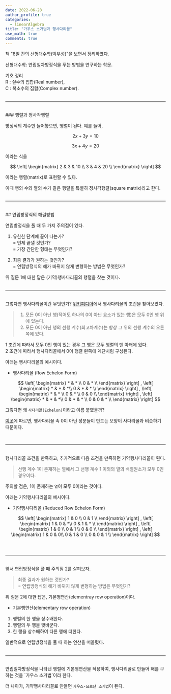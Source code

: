 ```yaml
---
date: 2022-06-28
author_profile: true
categories:
  - linearAlgebra
title: "가우스 소거법과 행사다리꼴"
use_math: true
comments: true
---
```


책 "8일 간의 선형대수학(박부성)"을 보면서 정리하였다.

선형대수학:  연립일차방정식을 푸는 방법을 연구하는 학문.

기호 정리  
R : 실수의 집합(Real number),  
C : 복소수의 집합(Complex number).  
<br/>

---

<br/>
### 행렬과 정사각행렬

방정식의 계수만 늘어놓으면, 행렬이 된다. 예를 들어,

$$
2x + 3y = 10
$$  

$$
3x + 4y = 20
$$

이라는 식을

$$ 
\left[
\begin{matrix}
    2 & 3 & 10 \\
    3 & 4 & 20 \\
\end{matrix}
\right] 
$$

이라는 행렬(matrix)로 표현할 수 있다.

이때 행의 수와 열의 수가 같은 행렬을 특별히 정사각행렬(square matrix)라고 한다.  
<br/>

---

<br/>
## 연립방정식의 해결방법

연립방정식을 풀 때 두 가지 주의점이 있다. 

1. 유한한 단계에 끝이 나는가?   
= 언제 끝낼 것인가?  
= 가장 간단한 형태는 무엇인가?

2. 최종 결과가 원하는 것인가?  
= 연립방정식의 해가 바뀌지 않게 변형하는 방법은 무엇인가?

위 질문 1에 대한 답은 (기약)행사다리꼴의 행렬을 찾는 것이다.  
<br/>

---

<br/>그렇다면 행사다리꼴이란 무엇인가? [위키피디아](https://ko.wikipedia.org/wiki/%EC%82%AC%EB%8B%A4%EB%A6%AC%EA%BC%B4%ED%96%89%EB%A0%AC)에서 행사다리꼴의 조건을 찾아보았다.

> 1. 모든 0이 아닌 행(적어도 하나의 0이 아닌 요소가 있는 행)은 모두 0인 행 위에 있는다.  
> 2. 모든 0이 아닌 행의 선행 계수(최고차계수)는 항상 그 위의 선행 계수의 오른쪽에 있다.  

1 조건에 따라서 모두 0인 행이 있는 경우 그 행은 모두 행렬의 맨 아래에 있다.  
2 조건에 따라서 행사다리꼴에서 0이 행렬 왼쪽에 계단처럼 구성된다.  

아래는 행사다리꼴의 예시이다.

* 행사다리꼴 (Row Echelon Form)

$$
\left[
\begin{matrix}
    * & * \\
    0 & * \\
\end{matrix}
\right] 
,
\left[
\begin{matrix}
    * & * & *\\
    0 & * & * \\
\end{matrix}
\right] 
,
\left[
\begin{matrix}
    * & * \\
    0 & * \\
    0 & 0 \\
\end{matrix}
\right] 
,
\left[
\begin{matrix}
    * & * & *\\
    0 & * & * \\
    0 & 0 & * \\
\end{matrix}
\right] 
$$

그렇다면 왜 `사다리꼴(Echelon)`이라고 이름 붙였을까?

[이곳](https://gosamy.tistory.com/22)에 따르면, 행사다리꼴 속 0이 아닌 성분들이 만드는 모양이 사다리꼴과 비슷하기 때문이다.  

<br/>

---

<br/>행사다리꼴 조건을 만족하고, 추가적으로 다음 조건을 만족하면 기약행사다리꼴이 된다.

> 선행 계수 1이 존재하는 열에서 그 선행 계수 1 이외의 열의 배열원소가 모두 0인 경우이다.

주의할 점은, 1이 존재하는 `열`이 모두 0이라는 것이다.

아래는 기약행사다리꼴의 예시이다.

* 기약행사다리꼴 (Reduced Row Echelon Form)

$$ \left[
\begin{matrix}
    1 & 0 \\
    0 & 1 \\
\end{matrix}
\right] 
,
\left[
\begin{matrix}
    1 & 0 & *\\
    0 & 1 & * \\
\end{matrix}
\right] 
,
\left[
\begin{matrix}
    1 & 0 \\
    0 & 1 \\
    0 & 0 \\
\end{matrix}
\right] 
,
\left[
\begin{matrix}
    1 & 0 & 0\\
    0 & 1 & 0 \\
    0 & 0 & 1 \\
\end{matrix}
\right] 
$$  
<br/>

---

<br/>
앞서 연립방정식을 풀 때 주의점 2를 살펴보자.

> 최종 결과가 원하는 것인가?  
> = 연립방정식의 해가 바뀌지 않게 변형하는 방법은 무엇인가?

위 질문 2에 대한 답은, 기본행연산(elementray row operation)이다.

* 기본행연산(elementary row operation)
1. 행렬의 한 행을 상수배한다.  
2. 행렬의 두 행을 맞바꾼다.  
3. 한 행을 상수배하여 다른 행에 더한다.  

일반적으로 연립방정식을 풀 때 하는 연산을 떠올렸다.  
<br/>

---

<br/>
연립일차방정식을 나타낸 행렬에 기본행연산을 적용하여, 행사다리꼴로 만들어 해를 구하는 것을 `가우스 소거법`이라 한다.

더 나아가, 기약행사다리꼴로 만들면 `가우스-요르단 소거법`이 된다.


